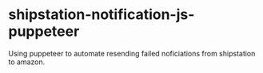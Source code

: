 # shipstation-notification-js-puppeteer
 Using puppeteer to automate resending failed noficiations from shipstation to amazon.
